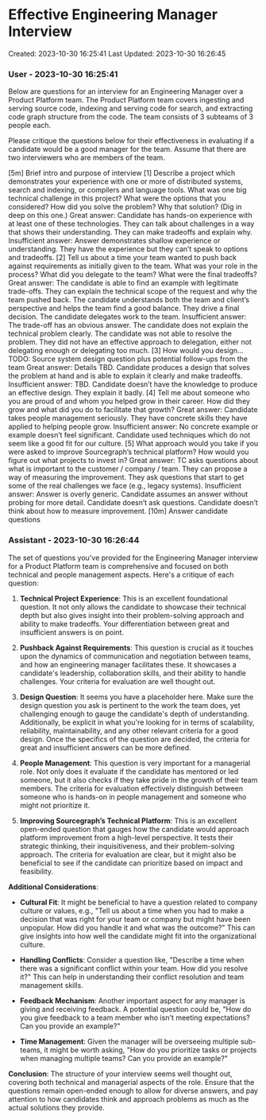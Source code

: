 # Effective Engineering Manager Interview

Created: 2023-10-30 16:25:41
Last Updated: 2023-10-30 16:26:45

### User - 2023-10-30 16:25:41

Below are questions for an interview for an Engineering Manager over a Product Platform team. The Product Platform team covers ingesting and serving source code, indexing and serving code for search, and extracting code graph structure from the code. The team consists of 3 subteams of 3 people each. 

Please critique the questions below for their effectiveness in evaluating if a candidate would be a good manager for the team. Assume that there are two interviewers who are members of the team.

[5m] Brief intro and purpose of interview
[1] Describe a project which demonstrates your experience with one or more of distributed systems, search and indexing, or compilers and language tools. What was one big technical challenge in this project? What were the options that you considered? How did you solve the problem? Why that solution? (Dig in deep on this one.)
Great answer: Candidate has hands-on experience with at least one of these technologies. They can talk about challenges in a way that shows their understanding. They can make tradeoffs and explain why.
Insufficient answer: Answer demonstrates shallow experience or understanding. They have the experience but they can’t speak to options and tradeoffs. 
[2] Tell us about a time your team wanted to push back against requirements as initially given to the team. What was your role in the process? What did you delegate to the team? What were the final tradeoffs?
Great answer: The candidate is able to find an example with legitimate trade-offs. They can explain the technical scope of the request and why the team pushed back. The candidate understands both the team and client’s perspective and helps the team find a good balance. They drive a final decision. The candidate delegates work to the team.
Insufficient answer: The trade-off has an obvious answer. The candidate does not explain the technical problem clearly. The candidate was not able to resolve the problem. They did not have an effective approach to delegation, either not delegating enough or delegating too much. 
[3] How would you design…
TODO: Source system design question plus potential follow-ups from the team
Great answer: Details TBD. Candidate produces a design that solves the problem at hand and is able to explain it clearly and make tradeoffs. 
Insufficient answer: TBD. Candidate doesn’t have the knowledge to produce an effective design. They explain it badly. 
[4] Tell me about someone who you are proud of and whom you helped grow in their career. How did they grow and what did you do to facilitate that growth?
Great answer: Candidate takes people management seriously. They have concrete skills they have applied to helping people grow.
Insufficient answer: No concrete example or example doesn’t feel significant. Candidate used techniques which do not seem like a good fit for our culture.
[5] What approach would you take if you were asked to improve Sourcegraph’s technical platform? How would you figure out what projects to invest in?
Great answer: TC asks questions about what is important to the customer / company / team. They can propose a way of measuring the improvement. They ask questions that start to get some of the real challenges we face (e.g., legacy systems).
Insufficient answer: Answer is overly generic. Candidate assumes an answer without probing for more detail. Candidate doesn’t ask questions. Candidate doesn’t think about how to measure improvement.
[10m] Answer candidate questions


### Assistant - 2023-10-30 16:26:44

The set of questions you've provided for the Engineering Manager interview for a Product Platform team is comprehensive and focused on both technical and people management aspects. Here's a critique of each question:

1. **Technical Project Experience**: This is an excellent foundational question. It not only allows the candidate to showcase their technical depth but also gives insight into their problem-solving approach and ability to make tradeoffs. Your differentiation between great and insufficient answers is on point.

2. **Pushback Against Requirements**: This question is crucial as it touches upon the dynamics of communication and negotiation between teams, and how an engineering manager facilitates these. It showcases a candidate's leadership, collaboration skills, and their ability to handle challenges. Your criteria for evaluation are well thought out.

3. **Design Question**: It seems you have a placeholder here. Make sure the design question you ask is pertinent to the work the team does, yet challenging enough to gauge the candidate's depth of understanding. Additionally, be explicit in what you're looking for in terms of scalability, reliability, maintainability, and any other relevant criteria for a good design. Once the specifics of the question are decided, the criteria for great and insufficient answers can be more defined.

4. **People Management**: This question is very important for a managerial role. Not only does it evaluate if the candidate has mentored or led someone, but it also checks if they take pride in the growth of their team members. The criteria for evaluation effectively distinguish between someone who is hands-on in people management and someone who might not prioritize it.

5. **Improving Sourcegraph’s Technical Platform**: This is an excellent open-ended question that gauges how the candidate would approach platform improvement from a high-level perspective. It tests their strategic thinking, their inquisitiveness, and their problem-solving approach. The criteria for evaluation are clear, but it might also be beneficial to see if the candidate can prioritize based on impact and feasibility.

**Additional Considerations**:

- **Cultural Fit**: It might be beneficial to have a question related to company culture or values, e.g., "Tell us about a time when you had to make a decision that was right for your team or company but might have been unpopular. How did you handle it and what was the outcome?" This can give insights into how well the candidate might fit into the organizational culture.

- **Handling Conflicts**: Consider a question like, "Describe a time when there was a significant conflict within your team. How did you resolve it?" This can help in understanding their conflict resolution and team management skills.

- **Feedback Mechanism**: Another important aspect for any manager is giving and receiving feedback. A potential question could be, "How do you give feedback to a team member who isn't meeting expectations? Can you provide an example?"

- **Time Management**: Given the manager will be overseeing multiple sub-teams, it might be worth asking, "How do you prioritize tasks or projects when managing multiple teams? Can you provide an example?"

**Conclusion**:
The structure of your interview seems well thought out, covering both technical and managerial aspects of the role. Ensure that the questions remain open-ended enough to allow for diverse answers, and pay attention to how candidates think and approach problems as much as the actual solutions they provide.

